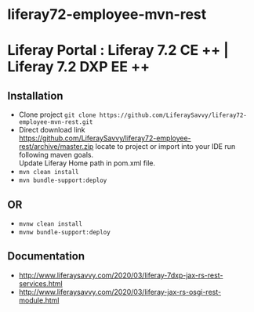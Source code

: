# liferay72-employee-mvn-rest
# Liferay Portal : Liferay 7.2 CE ++ | Liferay 7.2 DXP EE ++
## Installation
* Clone project
`git clone https://github.com/LiferaySavvy/liferay72-employee-mvn-rest.git` 
* Direct download link  
https://github.com/LiferaySavvy/liferay72-employee-rest/archive/master.zip
locate to project or import into your IDE run following maven goals.  
Update Liferay Home path in pom.xml file.
* `mvn clean install`
* `mvn bundle-support:deploy`  
## OR
* `mvnw clean install`
* `mvnw bundle-support:deploy`  
## Documentation 
* http://www.liferaysavvy.com/2020/03/liferay-7dxp-jax-rs-rest-services.html
* http://www.liferaysavvy.com/2020/03/liferay-jax-rs-osgi-rest-module.html 
